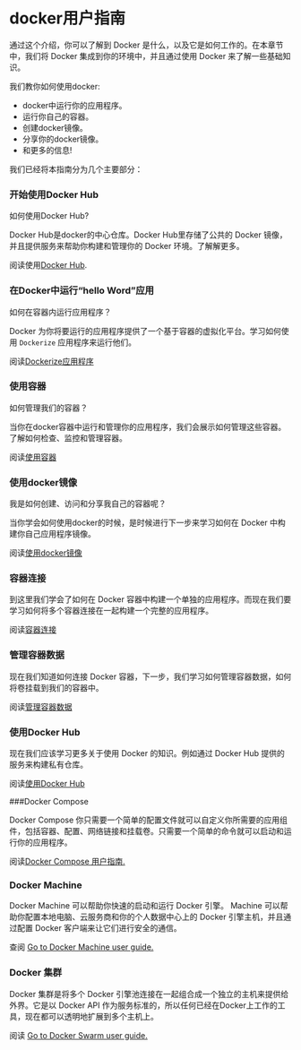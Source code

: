 # docker用户指南


通过这个介绍，你可以了解到 Docker 是什么，以及它是如何工作的。在本章节中，我们将 Docker 集成到你的环境中，并且通过使用 Docker 来了解一些基础知识。

我们教你如何使用docker:

- docker中运行你的应用程序。
- 运行你自己的容器。
- 创建docker镜像。
- 分享你的docker镜像。
- 和更多的信息!

我们已经将本指南分为几个主要部分：

### 开始使用Docker Hub

如何使用Docker Hub?

Docker Hub是docker的中心仓库。Docker Hub里存储了公共的 Docker 镜像，并且提供服务来帮助你构建和管理你的 Docker 环境。了解解更多。

阅读使用[Docker Hub](dockerhub.md).

### 在Docker中运行“hello Word”应用

如何在容器内运行应用程序？

Docker 为你将要运行的应用程序提供了一个基于容器的虚拟化平台。学习如何使用 `Dockerize` 应用程序来运行他们。

阅读[Dockerize应用程序](dockerizing.md)

### 使用容器

如何管理我们的容器？

当你在docker容器中运行和管理你的应用程序，我们会展示如何管理这些容器。了解如何检查、监控和管理容器。

阅读[使用容器](usingdocker.md)

### 使用docker镜像

我是如何创建、访问和分享我自己的容器呢？

当你学会如何使用docker的时候，是时候进行下一步来学习如何在 Docker 中构建你自己应用程序镜像。

阅读[使用docker镜像](dockerimages.md)

### 容器连接

到这里我们学会了如何在 Docker 容器中构建一个单独的应用程序。而现在我们要学习如何将多个容器连接在一起构建一个完整的应用程序。

阅读[容器连接](dockerlinks.md)

### 管理容器数据

现在我们知道如何连接 Docker 容器，下一步，我们学习如何管理容器数据，如何将卷挂载到我们的容器中。

阅读[管理容器数据](dockervolumes.md)

### 使用Docker Hub

现在我们应该学习更多关于使用 Docker 的知识。例如通过 Docker Hub 提供的服务来构建私有仓库。

阅读[使用Docker Hub](dockerrepos.md)

###Docker Compose

Docker Compose 你只需要一个简单的配置文件就可以自定义你所需要的应用组件，包括容器、配置、网络链接和挂载卷。只需要一个简单的命令就可以启动和运行你的应用程序。

阅读[Docker Compose 用户指南.](../compose/README.md)

### Docker Machine

Docker Machine 可以帮助你快速的启动和运行 Docker 引擎。 Machine 可以帮助你配置本地电脑、云服务商和你的个人数据中心上的 Docker 引擎主机，并且通过配置 Docker 客户端来让它们进行安全的通信。

查阅 [Go to Docker Machine user guide.](../machine/README.md)

### Docker 集群

Docker 集群是将多个 Docker 引擎池连接在一起组合成一个独立的主机来提供给外界。它是以 Docker API 作为服务标准的，所以任何已经在Docker上工作的工具，现在都可以透明地扩展到多个主机上。

阅读 [Go to Docker Swarm user guide.](../swarm/)